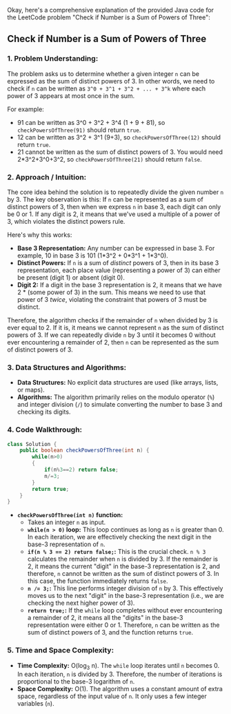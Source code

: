 Okay, here's a comprehensive explanation of the provided Java code for the LeetCode problem "Check if Number is a Sum of Powers of Three":

## Check if Number is a Sum of Powers of Three

### 1. Problem Understanding:

The problem asks us to determine whether a given integer `n` can be expressed as the sum of distinct powers of 3.  In other words, we need to check if `n` can be written as  `3^0 + 3^1 + 3^2 + ... + 3^k` where each power of 3 appears at most once in the sum.

For example:

*   91 can be written as 3^0 + 3^2 + 3^4  (1 + 9 + 81), so `checkPowersOfThree(91)` should return `true`.
*   12 can be written as 3^2 + 3^1 (9+3), so `checkPowersOfThree(12)` should return `true`.
*   21 cannot be written as the sum of distinct powers of 3. You would need 2*3^2+3^0+3^2, so `checkPowersOfThree(21)` should return `false`.

### 2. Approach / Intuition:

The core idea behind the solution is to repeatedly divide the given number `n` by 3. The key observation is this: If `n` can be represented as a sum of distinct powers of 3, then when we express `n` in base 3, each digit can only be 0 or 1. If any digit is 2, it means that we've used a multiple of a power of 3, which violates the distinct powers rule.

Here's why this works:

*   **Base 3 Representation:** Any number can be expressed in base 3. For example, 10 in base 3 is 101 (1\*3^2 + 0\*3^1 + 1\*3^0).
*   **Distinct Powers:**  If `n` is a sum of *distinct* powers of 3, then in its base 3 representation, each place value (representing a power of 3) can either be present (digit 1) or absent (digit 0).
*   **Digit 2:**  If a digit in the base 3 representation is 2, it means that we have 2 \* (some power of 3) in the sum.  This means we need to use that power of 3 *twice*, violating the constraint that powers of 3 must be distinct.

Therefore, the algorithm checks if the remainder of `n` when divided by 3 is ever equal to 2. If it is, it means we cannot represent `n` as the sum of distinct powers of 3.  If we can repeatedly divide `n` by 3 until it becomes 0 without ever encountering a remainder of 2, then `n` can be represented as the sum of distinct powers of 3.

### 3. Data Structures and Algorithms:

*   **Data Structures:** No explicit data structures are used (like arrays, lists, or maps).
*   **Algorithms:** The algorithm primarily relies on the modulo operator (`%`) and integer division (`/`) to simulate converting the number to base 3 and checking its digits.

### 4. Code Walkthrough:

```java
class Solution {
    public boolean checkPowersOfThree(int n) {
        while(n>0)
        {
            if(n%3==2) return false;
            n/=3;
        }
        return true;
    }
}
```

*   **`checkPowersOfThree(int n)` function:**
    *   Takes an integer `n` as input.
    *   **`while(n > 0)` loop:**  This loop continues as long as `n` is greater than 0. In each iteration, we are effectively checking the next digit in the base-3 representation of `n`.
    *   **`if(n % 3 == 2) return false;`:** This is the crucial check. `n % 3` calculates the remainder when `n` is divided by 3. If the remainder is 2, it means the current "digit" in the base-3 representation is 2, and therefore, `n` cannot be written as the sum of distinct powers of 3. In this case, the function immediately returns `false`.
    *   **`n /= 3;`:**  This line performs integer division of `n` by 3.  This effectively moves us to the next "digit" in the base-3 representation (i.e., we are checking the next higher power of 3).
    *   **`return true;`:**  If the `while` loop completes without ever encountering a remainder of 2, it means all the "digits" in the base-3 representation were either 0 or 1. Therefore, `n` can be written as the sum of distinct powers of 3, and the function returns `true`.

### 5. Time and Space Complexity:

*   **Time Complexity:** O(log<sub>3</sub> n).  The `while` loop iterates until `n` becomes 0. In each iteration, `n` is divided by 3.  Therefore, the number of iterations is proportional to the base-3 logarithm of `n`.
*   **Space Complexity:** O(1).  The algorithm uses a constant amount of extra space, regardless of the input value of `n`.  It only uses a few integer variables (`n`).
